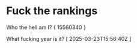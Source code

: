 # Fuck the rankings

Who the hell am I?
{ 15560340 }

What fucking year is it?
[ 2025-03-23T15:56:40Z ]
